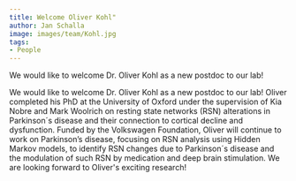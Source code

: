 ```yaml
---
title: Welcome Oliver Kohl"
author: Jan Schalla
image: images/team/Kohl.jpg
tags: 
- People
---
```


<!-- excerpt start -->
We would like to welcome Dr. Oliver Kohl as a new postdoc to our lab! 
<!-- excerpt end -->

We would like to welcome Dr. Oliver Kohl as a new postdoc to our lab! 
Oliver completed his PhD at the University of Oxford under the supervision of Kia Nobre and Mark Woolrich on resting state networks (RSN) alterations in Parkinson´s disease and their connection to cortical decline and dysfunction. 
Funded by the Volkswagen Foundation, Oliver will continue to work on Parkinson’s disease, focusing on RSN analysis using Hidden Markov models, to identify RSN changes due to Parkinson´s disease and the modulation of such RSN by medication and deep brain stimulation. 
We are looking forward to Oliver's exciting research!
